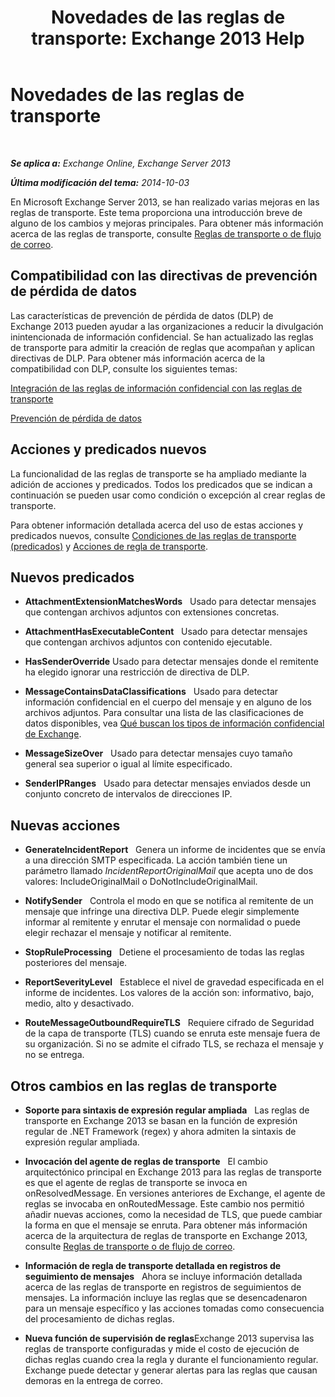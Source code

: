﻿---
title: 'Novedades de las reglas de transporte: Exchange 2013 Help'
TOCTitle: Novedades de las reglas de transporte
ms:assetid: 0c2fc0b5-3cd2-4d79-aa2b-0c7622ae15a8
ms:mtpsurl: https://technet.microsoft.com/es-es/library/JJ150483(v=EXCHG.150)
ms:contentKeyID: 48267615
ms.date: 04/23/2018
mtps_version: v=EXCHG.150
ms.translationtype: HT
---

# Novedades de las reglas de transporte

 

_**Se aplica a:** Exchange Online, Exchange Server 2013_

_**Última modificación del tema:** 2014-10-03_

En Microsoft Exchange Server 2013, se han realizado varias mejoras en las reglas de transporte. Este tema proporciona una introducción breve de alguno de los cambios y mejoras principales. Para obtener más información acerca de las reglas de transporte, consulte [Reglas de transporte o de flujo de correo](mail-flow-rules-transport-rules-in-exchange-2013-exchange-2013-help.md).

## Compatibilidad con las directivas de prevención de pérdida de datos

Las características de prevención de pérdida de datos (DLP) de Exchange 2013 pueden ayudar a las organizaciones a reducir la divulgación inintencionada de información confidencial. Se han actualizado las reglas de transporte para admitir la creación de reglas que acompañan y aplican directivas de DLP. Para obtener más información acerca de la compatibilidad con DLP, consulte los siguientes temas:

[Integración de las reglas de información confidencial con las reglas de transporte](integrating-sensitive-information-rules-with-transport-rules-exchange-2013-help.md)

[Prevención de pérdida de datos](technical-overview-of-dlp-data-loss-prevention-in-exchange.md)

## Acciones y predicados nuevos

La funcionalidad de las reglas de transporte se ha ampliado mediante la adición de acciones y predicados. Todos los predicados que se indican a continuación se pueden usar como condición o excepción al crear reglas de transporte.

Para obtener información detallada acerca del uso de estas acciones y predicados nuevos, consulte [Condiciones de las reglas de transporte (predicados)](mail-flow-rule-conditions-and-exceptions-predicates-in-exchange-2013-exchange-2013-help.md) y [Acciones de regla de transporte](mail-flow-rule-actions-in-exchange-2013-exchange-2013-help.md).

## Nuevos predicados

  -  **AttachmentExtensionMatchesWords**   Usado para detectar mensajes que contengan archivos adjuntos con extensiones concretas.

  -  **AttachmentHasExecutableContent**   Usado para detectar mensajes que contengan archivos adjuntos con contenido ejecutable.

  -  **HasSenderOverride** Usado para detectar mensajes donde el remitente ha elegido ignorar una restricción de directiva de DLP.

  -  **MessageContainsDataClassifications**   Usado para detectar información confidencial en el cuerpo del mensaje y en alguno de los archivos adjuntos. Para consultar una lista de las clasificaciones de datos disponibles, vea [Qué buscan los tipos de información confidencial de Exchange](what-the-sensitive-information-types-in-exchange-look-for-exchange-online-help.md).

  -  **MessageSizeOver**   Usado para detectar mensajes cuyo tamaño general sea superior o igual al límite especificado.

  -  **SenderIPRanges**   Usado para detectar mensajes enviados desde un conjunto concreto de intervalos de direcciones IP.

## Nuevas acciones

  -  **GenerateIncidentReport**   Genera un informe de incidentes que se envía a una dirección SMTP especificada. La acción también tiene un parámetro llamado *IncidentReportOriginalMail* que acepta uno de dos valores: IncludeOriginalMail o DoNotIncludeOriginalMail.

  -  **NotifySender**   Controla el modo en que se notifica al remitente de un mensaje que infringe una directiva DLP. Puede elegir simplemente informar al remitente y enrutar el mensaje con normalidad o puede elegir rechazar el mensaje y notificar al remitente.

  -  **StopRuleProcessing**   Detiene el procesamiento de todas las reglas posteriores del mensaje.

  -  **ReportSeverityLevel**   Establece el nivel de gravedad especificada en el informe de incidentes. Los valores de la acción son: informativo, bajo, medio, alto y desactivado.

  -  **RouteMessageOutboundRequireTLS**   Requiere cifrado de Seguridad de la capa de transporte (TLS) cuando se enruta este mensaje fuera de su organización. Si no se admite el cifrado TLS, se rechaza el mensaje y no se entrega.

## Otros cambios en las reglas de transporte

  - **Soporte para sintaxis de expresión regular ampliada**   Las reglas de transporte en Exchange 2013 se basan en la función de expresión regular de .NET Framework (regex) y ahora admiten la sintaxis de expresión regular ampliada.

  - **Invocación del agente de reglas de transporte**   El cambio arquitectónico principal en Exchange 2013 para las reglas de transporte es que el agente de reglas de transporte se invoca en onResolvedMessage. En versiones anteriores de Exchange, el agente de reglas se invocaba en onRoutedMessage. Este cambio nos permitió añadir nuevas acciones, como la necesidad de TLS, que puede cambiar la forma en que el mensaje se enruta. Para obtener más información acerca de la arquitectura de reglas de transporte en Exchange 2013, consulte [Reglas de transporte o de flujo de correo](mail-flow-rules-transport-rules-in-exchange-2013-exchange-2013-help.md).

  - **Información de regla de transporte detallada en registros de seguimiento de mensajes**   Ahora se incluye información detallada acerca de las reglas de transporte en registros de seguimientos de mensajes. La información incluye las reglas que se desencadenaron para un mensaje específico y las acciones tomadas como consecuencia del procesamiento de dichas reglas.

  - **Nueva función de supervisión de reglas**Exchange 2013 supervisa las reglas de transporte configuradas y mide el costo de ejecución de dichas reglas cuando crea la regla y durante el funcionamiento regular. Exchange puede detectar y generar alertas para las reglas que causan demoras en la entrega de correo.

